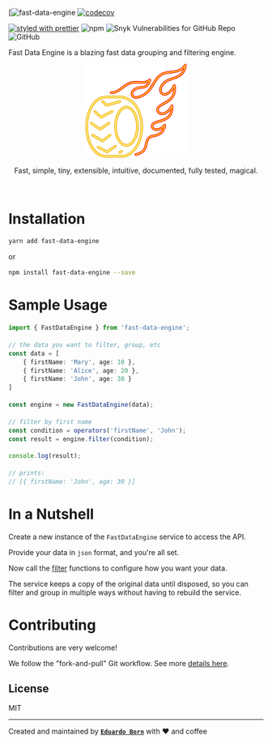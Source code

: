 [![fast-data-engine](https://github.com/nosachamos/fast-data-engine/actions/workflows/master.yml/badge.svg)
[![codecov](https://codecov.io/gh/nosachamos/fast-data-engine/branch/master/graph/badge.svg)](https://codecov.io/gh/nosachamos/fast-data-engine)

[![styled with prettier](https://img.shields.io/badge/styled_with-prettier-ff69b4.svg)](https://github.com/prettier/prettier)
![npm](https://img.shields.io/npm/v/fast-data-engine.svg)
![Snyk Vulnerabilities for GitHub Repo](https://img.shields.io/snyk/vulnerabilities/github/nosachamos/fast-data-engine.svg)
![GitHub](https://img.shields.io/github/license/nosachamos/fast-data-engine.svg)

Fast Data Engine is a blazing fast data grouping and filtering engine.

<p align="center">
<img width="200px" src="https://github.com/nosachamos/fast-data-engine/raw/master/docs/logo_transparent.png" alt="fast-data-engine" style="max-width:100%;">
</p>
<p align="center">Fast, simple, tiny, extensible, intuitive, documented, fully tested, magical.</p>

<br/>


# Installation

```bash
yarn add fast-data-engine
```

or

```bash
npm install fast-data-engine --save
```

# Sample Usage

```ts
import { FastDataEngine } from 'fast-data-engine';

// the data you want to filter, group, etc
const data = [
    { firstName: 'Mary', age: 10 },
    { firstName: 'Alice', age: 20 },
    { firstName: 'John', age: 30 }
]

const engine = new FastDataEngine(data);

// filter by first name
const condition = operators('firstName', 'John');
const result = engine.filter(condition);

console.log(result);

// prints:
// [{ firstName: 'John', age: 30 }]
```


# In a Nutshell

Create a new instance of the `FastDataEngine` service to access the API.

Provide your data in `json` format, and you're all set.

Now call the [filter](filters.md) functions to configure how you want your data.

The service keeps a copy of the original data until disposed, so you can filter and group in multiple ways without
having to rebuild the service.


# Contributing

Contributions are very welcome!

We follow the "fork-and-pull" Git workflow. See more [details here](https://github.com/nosachamos/fast-data-engine/blob/master/CONTRIBUTING.md).


## License

MIT

---

Created and maintained by **[`Eduardo Born`](http://github.com/nosachamos)** with ❤ and coffee

